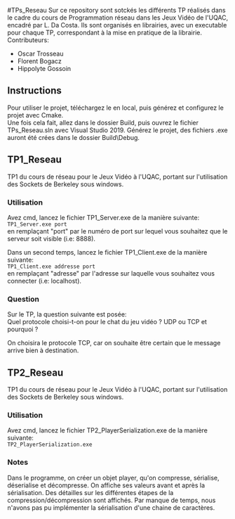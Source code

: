 #TPs_Reseau
Sur ce repository sont sotckés les différents TP réalisés dans le cadre du cours de Programmation réseau dans les Jeux Vidéo de l'UQAC, encadré par L. Da Costa.
Ils sont organisés en librairies, avec un executable pour chaque TP, correspondant à la mise en pratique de la librairie.  
Contributeurs:
* Oscar Trosseau
* Florent Bogacz
* Hippolyte Gossoin 

## Instructions
Pour utiliser le projet, téléchargez le en local, puis générez et configurez le projet avec Cmake.  
Une fois cela fait, allez dans le dossier Build, puis ouvrez le fichier TPs_Reseau.sln avec Visual Studio 2019. Générez le projet, des fichiers .exe auront été crées dans le dossier Build\Debug.

## TP1_Reseau
TP1 du cours de réseau pour le Jeux Vidéo à l'UQAC, portant sur l'utilisation des Sockets de Berkeley sous windows.    

### Utilisation  
Avez cmd, lancez le fichier TP1_Server.exe de la manière suivante:  
```TP1_Server.exe port```  
en remplaçant "port" par le numéro de port sur lequel vous souhaitez que le serveur soit visible (i.e: 8888).  

Dans un second temps, lancez le fichier TP1_Client.exe de la manière suivante:  
```TP1_Client.exe addresse port```  
en remplaçant "adresse" par l'adresse sur laquelle vous souhaitez vous connecter (i.e: localhost).  

### Question  
Sur le TP, la question suivante est posée:  
Quel protocole choisi-t-on pour le chat du jeu vidéo ? UDP ou TCP et pourquoi ?   

On choisira le protocole TCP, car on souhaite être certain que le message arrive bien à destination.  

## TP2_Reseau
TP1 du cours de réseau pour le Jeux Vidéo à l'UQAC, portant sur l'utilisation des Sockets de Berkeley sous windows.    

### Utilisation
Avez cmd, lancez le fichier TP2_PlayerSerialization.exe de la manière suivante:  
```TP2_PlayerSerialization.exe```  

### Notes
Dans le programme, on créer un objet player, qu'on compresse, sérialise, déserialise et décompresse. On affiche ses valeurs avant et après la sérialisation. Des détailles sur les différentes étapes de la compression/décompression sont affichés. Par manque de temps, nous n'avons pas pu implémenter la sérialisation d'une chaine de caractères.

